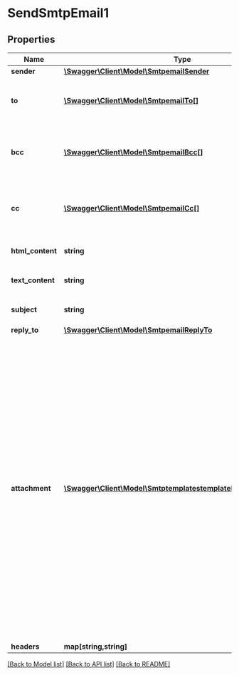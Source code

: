 # SendSmtpEmail1

## Properties
Name | Type | Description | Notes
------------ | ------------- | ------------- | -------------
**sender** | [**\Swagger\Client\Model\SmtpemailSender**](SmtpemailSender.md) |  | [optional] 
**to** | [**\Swagger\Client\Model\SmtpemailTo[]**](SmtpemailTo.md) | Email addresses and names of the recipients | 
**bcc** | [**\Swagger\Client\Model\SmtpemailBcc[]**](SmtpemailBcc.md) | Email addresses and names of the recipients in bcc | [optional] 
**cc** | [**\Swagger\Client\Model\SmtpemailCc[]**](SmtpemailCc.md) | Email addresses and names of the recipients in cc | [optional] 
**html_content** | **string** | HTML body of the message | 
**text_content** | **string** | Plain Text body of the message | [optional] 
**subject** | **string** | Subject of the message | 
**reply_to** | [**\Swagger\Client\Model\SmtpemailReplyTo**](SmtpemailReplyTo.md) |  | [optional] 
**attachment** | [**\Swagger\Client\Model\SmtptemplatestemplateIdsendAttachment[]**](SmtptemplatestemplateIdsendAttachment.md) | Pass the absolute URL (no local file) or the base64 content of the attachment. Name can be used in both cases to define the attachment name. It is mandatory in case of content. Extension allowed: gif, png, bmp, cgm, jpg, jpeg, tif, tiff, rtf, txt, css, shtml, html, htm, csv, zip, pdf, xml, ods, doc, docx, docm, ics, xls, xlsx, ppt, tar, and ez | [optional] 
**headers** | **map[string,string]** |  | [optional] 

[[Back to Model list]](../README.md#documentation-for-models) [[Back to API list]](../README.md#documentation-for-api-endpoints) [[Back to README]](../README.md)


